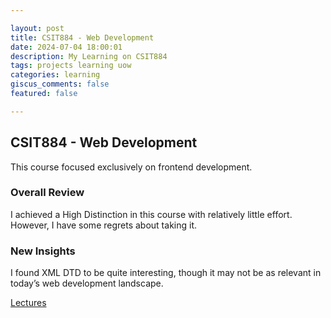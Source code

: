 ```yaml
---

layout: post  
title: CSIT884 - Web Development  
date: 2024-07-04 18:00:01  
description: My Learning on CSIT884  
tags: projects learning uow  
categories: learning  
giscus_comments: false  
featured: false  

---
```


## CSIT884 - Web Development

This course focused exclusively on frontend development.

### Overall Review

I achieved a High Distinction in this course with relatively little effort. However, I have some regrets about taking it.

### New Insights

I found XML DTD to be quite interesting, though it may not be as relevant in today’s web development landscape.

[Lectures](/assets/pdf/web/Web.zip)